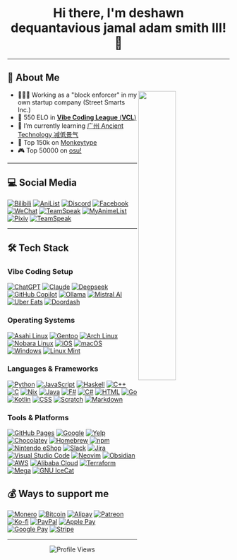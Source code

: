 <h1 align="center">Hi there, I'm deshawn dequantavious jamal adam smith III! 👋</h1>

---


## 🚀 About Me
<picture>
    <source media="(prefers-color-scheme: dark)" srcset="https://github-readme-stats.vercel.app/api?username=rethinkingrn&show_icons=true&theme=github_dark_dimmed&hide_border=true">
    <img align="right" width="41%" src="https://github-readme-stats.vercel.app/api?username=rethinkingrn&show_icons=true&theme=github_dark_dimmed&hide_border=true">
</picture>

- 👨🏿‍🦯 Working as a "block enforcer" in my own startup company (Street Smarts Inc.)
- 🔭 550 ELO in [**Vibe Coding League** (**VCL**)](https://www.rallyinnovation.com/vibe-coding-competition)
- 🌱 I’m currently learning [广州 Ancient Technology 减低景气](https://en.wikipedia.org/wiki/Four_Eminent_Monks_of_the_Wanli_Era)
- 👯 Top 150k on [Monkeytype](https://monkeytype.com/)
- 🎮 Top 50000 on [osu!](https://osu.ppy.sh/users/30821446/taiko)

---

## 💻 Social Media

[![Bilibili](https://img.shields.io/badge/Bilibili-00A1D6?logo=bilibili&logoColor=fff)](#)
[![AniList](https://img.shields.io/badge/AniList-02A9FF?logo=anilist&logoColor=fff)](#)
[![Discord](https://img.shields.io/badge/Discord-%235865F2.svg?&logo=discord&logoColor=white)](#)
[![Facebook](https://img.shields.io/badge/Facebook-%231877F2.svg?logo=Facebook&logoColor=white)](#)
[![WeChat](https://img.shields.io/badge/WeChat-07C160?logo=wechat&logoColor=white)](#)
[![TeamSpeak](https://img.shields.io/badge/TeamSpeak-2580C3?logo=teamspeak&logoColor=white)](#)
[![MyAnimeList](https://img.shields.io/badge/MyAnimeList-2E51A2?logo=myanimelist&logoColor=fff)](#)
[![Pixiv](https://img.shields.io/badge/pixiv-%2300ADD8.svg?logo=pixiv&logoColor=white)](#)
[![TeamSpeak](https://img.shields.io/badge/TeamSpeak-2580C3?logo=teamspeak&logoColor=white)](#)

---

## 🛠️ Tech Stack

### **Vibe Coding Setup**
[![ChatGPT](https://img.shields.io/badge/ChatGPT-74aa9c?logo=openai&logoColor=white)](#)
[![Claude](https://img.shields.io/badge/Claude-D97757?logo=claude&logoColor=fff)](#)
[![Deepseek](https://custom-icon-badges.demolab.com/badge/Deepseek-4D6BFF?logo=deepseek&logoColor=fff)](#)
[![GitHub Copilot](https://img.shields.io/badge/GitHub%20Copilot-000?logo=githubcopilot&logoColor=fff)](#)
[![Ollama](https://img.shields.io/badge/Ollama-fff?logo=ollama&logoColor=000)](#)
[![Mistral AI](https://img.shields.io/badge/Mistral%20AI-FA520F?logo=mistral-ai&logoColor=fff)](#)
[![Uber Eats](https://img.shields.io/badge/Uber_Eats-5FB709?logo=uber-eats&logoColor=white)](#)
[![Doordash](https://img.shields.io/badge/DoorDash-FF3008?logo=DoorDash&logoColor=white)](#)

### **Operating Systems**
[![Asahi Linux](https://img.shields.io/badge/Asahi%20Linux-A61200?logo=asahilinux&logoColor=fff)](#)
[![Gentoo](https://img.shields.io/badge/Gentoo-54487A?logo=gentoo&logoColor=fff)](#)
[![Arch Linux](https://img.shields.io/badge/Arch%20Linux-1793D1?logo=arch-linux&logoColor=fff)](#)
[![Nobara Linux](https://img.shields.io/badge/Nobara%20Linux-000?logo=nobaralinux&logoColor=fff)](#)
[![iOS](https://img.shields.io/badge/iOS-000000?&logo=apple&logoColor=white)](#)
[![macOS](https://img.shields.io/badge/macOS-000000?logo=apple&logoColor=F0F0F0)](#)
[![Windows](https://custom-icon-badges.demolab.com/badge/Windows-0078D6?logo=windows11&logoColor=white)](#)
[![Linux Mint](https://img.shields.io/badge/Linux%20Mint-87CF3E?logo=linuxmint&logoColor=fff)](#)

### **Languages & Frameworks**
[![Python](https://img.shields.io/badge/Python-3776AB?logo=python&logoColor=fff)](#)
[![JavaScript](https://img.shields.io/badge/JavaScript-F7DF1E?logo=javascript&logoColor=000)](#)
[![Haskell](https://img.shields.io/badge/Haskell-5e5086?logo=haskell&logoColor=white)](#)
[![C++](https://img.shields.io/badge/C++-%2300599C.svg?logo=c%2B%2B&logoColor=white)](#)
[![C](https://img.shields.io/badge/C-00599C?logo=c&logoColor=white)](#)
[![Nix](https://img.shields.io/badge/Nix-5277C3.svg?&logo=NixOS&logoColor=white)](#)
[![Java](https://img.shields.io/badge/Java-%23ED8B00.svg?logo=openjdk&logoColor=white)](#)
[![F#](https://img.shields.io/badge/F%23-378BBA?logo=fsharp&logoColor=fff)](#)
[![C#](https://custom-icon-badges.demolab.com/badge/C%23-%23239120.svg?logo=cshrp&logoColor=white)](#)
[![HTML](https://img.shields.io/badge/HTML-%23E34F26.svg?logo=html5&logoColor=white)](#)
[![Go](https://img.shields.io/badge/Go-%2300ADD8.svg?&logo=go&logoColor=white)](#)
[![Kotlin](https://img.shields.io/badge/Kotlin-%237F52FF.svg?logo=kotlin&logoColor=white)](#)
[![CSS](https://img.shields.io/badge/CSS-639?logo=css&logoColor=fff)](#)
[![Scratch](https://img.shields.io/badge/Scratch-4D97FF?logo=scratch&logoColor=fff)](#)
[![Markdown](https://img.shields.io/badge/Markdown-%23000000.svg?logo=markdown&logoColor=white)](#)

### **Tools & Platforms**

[![GitHub Pages](https://img.shields.io/badge/GitHub%20Pages-121013?logo=github&logoColor=white)](#)
[![Google](https://img.shields.io/badge/Google-4285F4?logo=google&logoColor=white)](#)
[![Yelp](https://img.shields.io/badge/Yelp-FF1A1A?logo=yelp&logoColor=fff)](#)
[![Chocolatey](https://img.shields.io/badge/Chocolatey-80B5E3?logo=chocolatey&logoColor=fff)](#)
[![Homebrew](https://img.shields.io/badge/Homebrew-FBB040?logo=homebrew&logoColor=fff)](#)
[![npm](https://img.shields.io/badge/npm-CB3837?logo=npm&logoColor=fff)](#)
[![Nintendo eShop](https://custom-icon-badges.demolab.com/badge/Nintendo%20eShop-FF7D00?logo=nintendo&logoColor=fff)](#)
[![Slack](https://img.shields.io/badge/Slack-4A154B?logo=slack&logoColor=fff)](#)
[![Jira](https://img.shields.io/badge/Jira-0052CC?logo=jira&logoColor=fff)](#)
[![Visual Studio Code](https://custom-icon-badges.demolab.com/badge/Visual%20Studio%20Code-0078d7.svg?logo=vsc&logoColor=white)](#)
[![Neovim](https://img.shields.io/badge/Neovim-57A143?logo=neovim&logoColor=fff)](#)
[![Obsidian](https://img.shields.io/badge/Obsidian-%23483699.svg?&logo=obsidian&logoColor=white)](#)
[![AWS](https://custom-icon-badges.demolab.com/badge/AWS-%23FF9900.svg?logo=aws&logoColor=white)](#)
[![Alibaba Cloud](https://img.shields.io/badge/AlibabaCloud-%23FF6701.svg?logo=alibabacloud&logoColor=white)](#)
[![Terraform](https://img.shields.io/badge/Terraform-844FBA?logo=terraform&logoColor=fff)](#)
[![Mega](https://img.shields.io/badge/Mega-%23D90007.svg?logo=mega&logoColor=white)](#)
[![GNU IceCat](https://img.shields.io/badge/GNU%20IceCat-006CFF?logo=gnu-icecat&logoColor=fff)](#)

## 💰 **Ways to support me**
[![Monero](https://img.shields.io/badge/Monero-F60?logo=monero&logoColor=fff)](#)
[![Bitcoin](https://img.shields.io/badge/Bitcoin-FF9900?logo=bitcoin&logoColor=white)](#)
[![Alipay](https://img.shields.io/badge/Alipay-1677FF?logo=alipay&logoColor=fff)](#)
[![Patreon](https://img.shields.io/badge/Patreon-F96854?logo=patreon&logoColor=white)](#)
[![Ko-fi](https://img.shields.io/badge/Ko--fi-FF5E5B?logo=ko-fi&logoColor=white)](#)
[![PayPal](https://img.shields.io/badge/PayPal-003087?logo=paypal&logoColor=fff)](#)
[![Apple Pay](https://img.shields.io/badge/Apple%20Pay-000?logo=applepay&logoColor=fff)](#)
[![Google Pay](https://img.shields.io/badge/Google%20Pay-4285F4?logo=googlepay&logoColor=fff)](#)
[![Stripe](https://img.shields.io/badge/Stripe-5851DD?logo=stripe&logoColor=fff)](#)

---

<p align="center">
  <img src="https://komarev.com/ghpvc/?username=rethinkingrn&color=blueviolet&style=flat" alt="Profile Views" />
</p>
